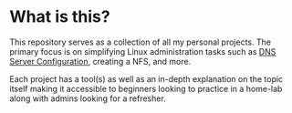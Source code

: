 # What is this?
This repository serves as a collection of all my personal projects. The primary focus is on simplifying Linux administration tasks such as [DNS Server Configuration](dns_server_configuration), creating a NFS, and more.

Each project has a tool(s) as well as an in-depth explanation on the topic itself making it accessible to beginners looking to practice in a home-lab along with admins looking for a refresher.

